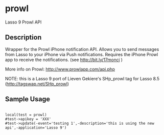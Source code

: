 prowl
=====

Lasso 9 Prowl API


Description
-----------

Wrapper for the Prowl iPhone notification API. Allows you to send messages from Lasso to your iPhone via Push notifications. Requires the iPhone Prowl app to receive the notifications. (see http://bit.ly/17moncj ) 

More info on Prowl: http://www.prowlapp.com/api.php

NOTE: this is a Lasso 9 port of Lieven Gekiere's SHp_prowl tag for Lasso 8.5 (http://tagswap.net/SHp_prowl)

Sample Usage
------------
```lasso

local(test = prowl)
#test->apikey = 'XXX'
#test->update(-event='testing 1',-description='this is using the new api',-application='Lasso 9')
```
